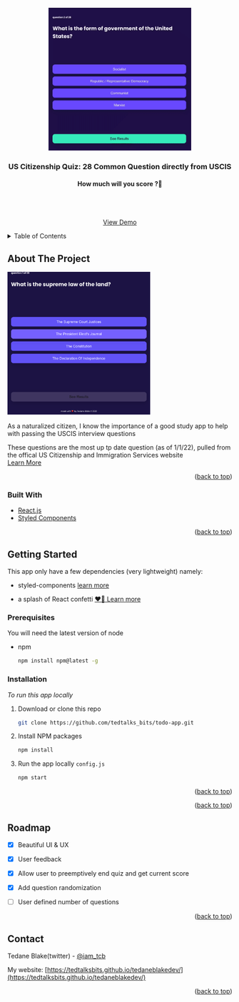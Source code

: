 <div id="top"></div>

<!-- PROJECT LOGO -->
<br />
<div align="center">
  <a href="https://github.com/tedtalksbits/us-citizenship-quiz.git">
    <img src="/src/static/quiz-gif.gif" alt="Logo" width="320" height="320" style='object-fit: cover;'>
  </a>

  <h3 align="center">US Citizenship Quiz: 28 Common Question directly from USCIS</h3>

  <p align="center">
    <h4> How much will you score ?🤨 </h4>
    <br />
    <br />
    <br />
    <a href="https://github.com/tedtalksbits/us-citizenship-quiz.git">View Demo</a>
  </p>
</div>



<!-- TABLE OF CONTENTS -->
<details>
  <summary>Table of Contents</summary>
  <ol>
    <li>
      <a href="#about-the-project">About The Project</a>
      <ul>
        <li><a href="#built-with">Built With</a></li>
      </ul>
    </li>
    <li>
      <a href="#getting-started">Getting Started</a>
      <ul>
        <li><a href="#prerequisites">Prerequisites</a></li>
        <li><a href="#installation">Installation</a></li>
      </ul>
    </li>
    <li><a href="#usage">Usage</a></li>
    <li><a href="#roadmap">Roadmap</a></li>
    <li><a href="#contributing">Contributing</a></li>
    <li><a href="#license">License</a></li>
    <li><a href="#contact">Contact</a></li>
    <li><a href="#acknowledgments">Acknowledgments</a></li>
  </ol>
</details>



<!-- ABOUT THE PROJECT -->
## About The Project

<img src="/src/static/Screen Shot 2022-01-01 at 6.01.28 PM.png" alt="Logo" width="320" height="320" style='object-fit: cover;'>

As a naturalized citizen, I know the importance of a good study app to help with passing the USCIS interview questions  

These questions are the most up tp date question (as of 1/1/22), pulled from the offical US Citizenship and Immigration Services website  
<a href="https://www.uscis.gov/citizenship/find-study-materials-and-resources">Learn More</a>




<p align="right">(<a href="#top">back to top</a>)</p>



### Built With


* [React.js](https://reactjs.org/)
* [Styled Components](https://styled-components.com/)



<p align="right">(<a href="#top">back to top</a>)</p>



<!-- GETTING STARTED -->
## Getting Started

This app only have a few dependencies (very lightweight) 
namely: 
- styled-components [learn more](https://www.npmjs.com/package/styled-components)

- a splash of React confetti <a href="https://www.npmjs.com/package/react-confetti">❤️🎉 Learn more</a>


### Prerequisites

You will need the latest version of node
* npm
  ```sh
  npm install npm@latest -g
  ```

### Installation

_To run this app locally_

1. Download or clone this repo

   ```sh
   git clone https://github.com/tedtalks_bits/todo-app.git
   ```
3. Install NPM packages
   ```sh
   npm install
   ```
4. Run the app locally `config.js`
   ```sh
   npm start
   ```

<p align="right">(<a href="#top">back to top</a>)</p>


<p align="right">(<a href="#top">back to top</a>)</p>



<!-- ROADMAP -->
## Roadmap

- [x] Beautiful UI & UX 
- [x] User feedback
- [x] Allow user to preemptively end quiz and get current score
- [x] Add question randomization
- [ ] User defined number of questions 


<p align="right">(<a href="#top">back to top</a>)</p>


<!-- CONTACT -->
## Contact

Tedane Blake(twitter) - [@iam_tcb](https://twitter.com/iam_tcb)

My website: [https://tedtalksbits.github.io/tedaneblakedev/](https://tedtalksbits.github.io/tedaneblakedev/)

<p align="right">(<a href="#top">back to top</a>)</p>

